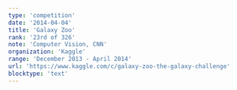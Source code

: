 ```yaml
---
type: 'competition'
date: '2014-04-04'
title: 'Galaxy Zoo'
rank: '23rd of 326'
note: 'Computer Vision, CNN'
organization: 'Kaggle'
range: 'December 2013 - April 2014'
url: 'https://www.kaggle.com/c/galaxy-zoo-the-galaxy-challenge'
blocktype: 'text'
---
```


